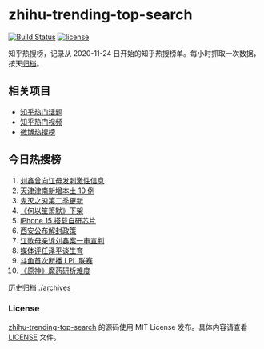 # zhihu-trending-top-search

[![Build Status](https://github.com/justjavac/zhihu-trending-top-search/workflows/ci/badge.svg?branch=main)](https://github.com/justjavac/zhihu-trending-top-search/actions)
[![license](https://img.shields.io/github/license/justjavac/zhihu-trending-top-search)](https://github.com/justjavac/zhihu-trending-top-search/blob/main/LICENSE)

知乎热搜榜，记录从 2020-11-24 日开始的知乎热搜榜单。每小时抓取一次数据，按天[归档](./archives)。

## 相关项目

- [知乎热门话题](https://github.com/justjavac/zhihu-trending-hot-questions)
- [知乎热门视频](https://github.com/justjavac/zhihu-trending-hot-video)
- [微博热搜榜](https://github.com/justjavac/weibo-trending-hot-search)

## 今日热搜榜

<!-- BEGIN -->
<!-- 最后更新时间 Wed Jan 12 2022 00:15:28 GMT+0800 (China Standard Time) -->

1. [刘鑫曾向江母发刺激性信息](https://www.zhihu.com/search?q=刘鑫)
1. [天津津南新增本土 10 例](https://www.zhihu.com/search?q=天津疫情)
1. [鬼灭之刃第二季更新](https://www.zhihu.com/search?q=鬼灭之刃)
1. [《何以笙箫默》下架](https://www.zhihu.com/search?q=何以笙箫默)
1. [iPhone 15 搭载自研芯片](https://www.zhihu.com/search?q=iPhone15)
1. [西安公布解封政策](https://www.zhihu.com/search?q=西安解封)
1. [江歌母亲诉刘鑫案一审宣判](https://www.zhihu.com/search?q=江歌案)
1. [媒体评任泽平谈生育](https://www.zhihu.com/search?q=任泽平)
1. [斗鱼首次断播 LPL 联赛](https://www.zhihu.com/search?q=斗鱼)
1. [《原神》魔药研析难度](https://www.zhihu.com/search?q=原神)

<!-- END -->

历史归档 [./archives](./archives)

### License

[zhihu-trending-top-search](https://github.com/justjavac/zhihu-trending-top-search)
的源码使用 MIT License 发布。具体内容请查看 [LICENSE](./LICENSE) 文件。
